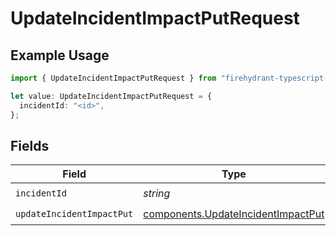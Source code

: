 # UpdateIncidentImpactPutRequest

## Example Usage

```typescript
import { UpdateIncidentImpactPutRequest } from "firehydrant-typescript-sdk/models/operations";

let value: UpdateIncidentImpactPutRequest = {
  incidentId: "<id>",
};
```

## Fields

| Field                                                                                    | Type                                                                                     | Required                                                                                 | Description                                                                              |
| ---------------------------------------------------------------------------------------- | ---------------------------------------------------------------------------------------- | ---------------------------------------------------------------------------------------- | ---------------------------------------------------------------------------------------- |
| `incidentId`                                                                             | *string*                                                                                 | :heavy_check_mark:                                                                       | N/A                                                                                      |
| `updateIncidentImpactPut`                                                                | [components.UpdateIncidentImpactPut](../../models/components/updateincidentimpactput.md) | :heavy_check_mark:                                                                       | N/A                                                                                      |